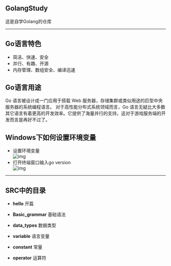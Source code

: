 ## GolangStudy
这是自学Golang的仓库

---

## Go语言特色
- 简洁、快速、安全
- 并行、有趣、开源
- 内存管理、数组安全、编译迅速

## Go语言用途
Go 语言被设计成一门应用于搭载 Web 服务器，存储集群或类似用途的巨型中央服务器的系统编程语言。
对于高性能分布式系统领域而言，Go 语言无疑比大多数其它语言有着更高的开发效率。它提供了海量并行的支持，这对于游戏服务端的开发而言是再好不过了。

## Windows下如何设置环境变量
- 设置环境变量   
![img](https://github.com/Hellathor/GolangStudy/blob/main/img/20220329113456.png)
- 打开终端窗口输入go version  
![img](https://github.com/Hellathor/GolangStudy/blob/main/img/20220329113955.png)

---

## SRC中的目录
- **hello** 开篇

- **Basic_grammar** 基础语法

- **data_types** 数据类型

- **variable** 语言变量

- **constant** 常量

- **operator** 运算符